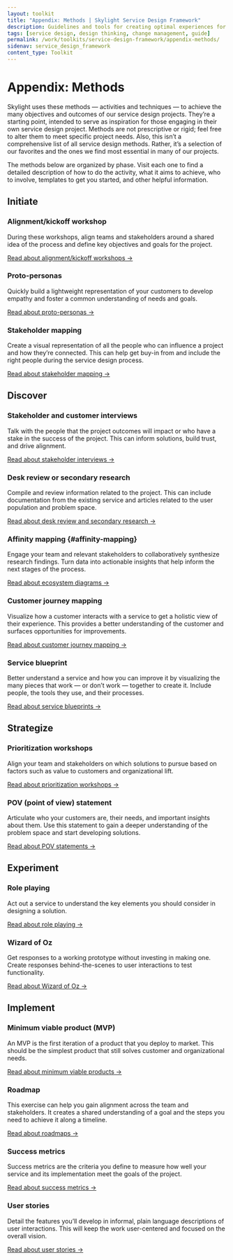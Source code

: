 ```yaml
---
layout: toolkit
title: "Appendix: Methods | Skylight Service Design Framework"
description: Guidelines and tools for creating optimal experiences for both users and your organization.
tags: [service design, design thinking, change management, guide]
permalink: /work/toolkits/service-design-framework/appendix-methods/
sidenav: service_design_framework
content_type: Toolkit
---
```


# Appendix: Methods

Skylight uses these methods — activities and techniques — to achieve the many objectives and outcomes of our service design projects. They’re a starting point, intended to serve as inspiration for those engaging in their own service design project. Methods are not prescriptive or rigid; feel free to alter them to meet specific project needs. Also, this isn’t a comprehensive list of all service design methods. Rather, it’s a selection of our favorites and the ones we find most essential in many of our projects.

The methods below are organized by phase. Visit each one to find a detailed description of how to do the activity, what it aims to achieve, who to involve, templates to get you started, and other helpful information.


## Initiate

### Alignment/kickoff workshop

During these workshops, align teams and stakeholders around a shared idea of the process and define key objectives and goals for the project.

[Read about alignment/kickoff workshops →](/work/toolkits/service-design-framework/methods/alignment-kickoff-workshop/)


### Proto-personas

Quickly build a lightweight representation of your customers to develop empathy and foster a common understanding of needs and goals.

[Read about proto-personas →](/work/toolkits/service-design-framework/methods/proto-personas/)


### Stakeholder mapping

Create a visual representation of all the people who can influence a project and how they’re connected. This can help get buy-in from and include the right people during the service design process.

[Read about stakeholder mapping →](/work/toolkits/service-design-framework/methods/stakeholder-mapping/)


## Discover

### Stakeholder and customer interviews

Talk with the people that the project outcomes will impact or who have a stake in the success of the project. This can inform solutions, build trust, and drive alignment.

[Read about stakeholder interviews →](/work/toolkits/service-design-framework/methods/stakeholder-and-customer-interviews/)


### Desk review or secondary research

Compile and review information related to the project. This can include documentation from the existing service and articles related to the user population and problem space.

[Read about desk review and secondary research →](/work/toolkits/service-design-framework/methods/desk-review-or-secondary-research/)


### Affinity mapping {#affinity-mapping}

Engage your team and relevant stakeholders to collaboratively synthesize research findings. Turn data into actionable insights that help inform the next stages of the process.

[Read about ecosystem diagrams →](/work/toolkits/service-design-framework/methods/affinity-mapping/)


### Customer journey mapping

Visualize how a customer interacts with a service to get a holistic view of their experience. This provides a better understanding of the customer and surfaces opportunities for improvements.

[Read about customer journey mapping →](/work/toolkits/service-design-framework/methods/customer-journey-mapping/)


### Service blueprint

Better understand a service and how you can improve it by visualizing the many pieces that work — or don’t work — together to create it. Include people, the tools they use, and their processes.

[Read about service blueprints →](/work/toolkits/service-design-framework/methods/service-blueprint/)


## Strategize

### Prioritization workshops

Align your team and stakeholders on which solutions to pursue based on factors such as value to customers and organizational lift.

[Read about prioritization workshops → ](/work/toolkits/service-design-framework/methods/prioritization-workshop/)


### POV (point of view) statement

Articulate who your customers are, their needs, and important insights about them. Use this statement to gain a deeper understanding of the problem space and start developing solutions.

[Read about POV statements → ](/work/toolkits/service-design-framework/methods/pov-statement/)


## Experiment

### Role playing

Act out a service to understand the key elements you should consider in designing a solution.

[Read about role playing →](/work/toolkits/service-design-framework/methods/role-playing/)


### Wizard of Oz

Get responses to a working prototype without investing in making one. Create responses behind-the-scenes to user interactions to test functionality.

[Read about Wizard of Oz → ](/work/toolkits/service-design-framework/methods/wizard-of-oz/)


## Implement

### Minimum viable product (MVP)

An MVP is the first iteration of a product that you deploy to market. This should be the simplest product that still solves customer and organizational needs.

[Read about minimum viable products →](/work/toolkits/service-design-framework/methods/minimum-viable-product/)


### Roadmap

This exercise can help you gain alignment across the team and stakeholders. It creates a shared understanding of a goal and the steps you need to achieve it along a timeline.

[Read about roadmaps →](/work/toolkits/service-design-framework/methods/roadmap/)


### Success metrics

Success metrics are the criteria you define to measure how well your service and its implementation meet the goals of the project.

[Read about success metrics → ](/work/toolkits/service-design-framework/methods/success-metrics/)


### User stories

Detail the features you’ll develop in informal, plain language descriptions of user interactions. This will keep the work user-centered and focused on the overall vision.

[Read about user stories → ](/work/toolkits/service-design-framework/methods/user-stories/)

